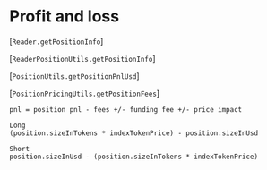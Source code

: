 # Profit and loss

[`Reader.getPositionInfo`]

[`ReaderPositionUtils.getPositionInfo`]

[`PositionUtils.getPositionPnlUsd`]

[`PositionPricingUtils.getPositionFees`]

```
pnl = position pnl - fees +/- funding fee +/- price impact
```

```
Long
(position.sizeInTokens * indexTokenPrice) - position.sizeInUsd

Short
position.sizeInUsd - (position.sizeInTokens * indexTokenPrice)
```
